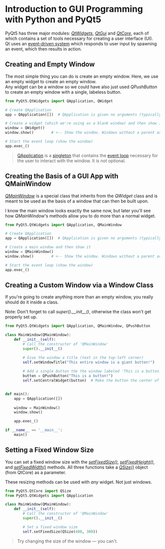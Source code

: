 # Introduction to GUI Programming with Python and PyQt5
PyQt5 has three major modules: [_QtWidgets_](https://docs.huihoo.com/pyqt/PyQt5/QtWidgets.html), [_QtGui_](https://docs.huihoo.com/pyqt/PyQt5/QtGui.html) and [_QtCore_](https://docs.huihoo.com/pyqt/PyQt5/QtCore.html), each of which contains a set of tools necessary for creating a user interface (UI). <br />
Qt uses an [event-driven system](https://www.technologyuk.net/computing/software-development/software-design/event-driven-programming.shtml) which responds to user input
by spawning an event, which then results in action.

## Creating and Empty Window
The most simple thing you can do is create an empty window. Here, we use an empty widget to create an empty window. <br /> 
Any widget can be a window so we could have also just used _QPushButton_ to create an empty window with a single, labeless button.
```Python
from PyQt5.QtWidgets import QApplication, QWidget

# Create QApplication
app = QApplication([])  # QApplication is given no arguments (typically a list of strings)

# Create a widget (which we're using as a blank window) and then show it
window = QWidget()
window.show()        # <-- Show the window. Windows without a parent are hidden by default.

# Start the event loop (show the window)
app.exec_()
```
> [QApplication](https://doc.qt.io/qtforpython-5/PySide2/QtWidgets/QApplication.html#detailed-description) is a [singleton](https://en.wikipedia.org/wiki/Singleton_pattern) that contains the [event loop](https://en.wikipedia.org/wiki/Event_loop#:~:text=In%20computer%20science%2C%20the%20event,or%20messages%20in%20a%20program.&text=When%20the%20event%20loop%20forms,loop%20or%20main%20event%20loop.) necessary for the user to interact with the window. It is not optional.

## Creating the Basis of a GUI App with QMainWindow
[_QMainWindow_](https://doc.qt.io/qtforpython-5/PySide2/QtWidgets/QMainWindow.html) is a special class that inherits from the _QWidget_ class and is meant to be used as the basis
of a window that can then be built upon.

I know the main window looks exactly the same now, but later you'll see how _QMainWindow_'s methods allow you to do more than a normal widget.
```Python
from PyQt5.QtWidgets import QApplication, QMainWindow

# Create QApplication
app = QApplication([])  # QApplication is given no arguments (typically a list of strings)

# Create a main window and then show it
window = QMainWindow()
window.show()        # <-- Show the window. Windows without a parent are hidden by default.

# Start the event loop (show the window)
app.exec_()
```

## Creating a Custom Window via a Window Class
If you're going to create anything more than an empty window, you really should do it inside a class.

Note: Don't forget to call _super().\_\_init\_\_()_, otherwise the class won't get properly set up.
```Python
from PyQt5.QtWidgets import QApplication, QMainWindow, QPushButton

class MainWindow(QMainWindow):
    def __init__(self):
        # Call the constructor of 'QMainWindow'
        super().__init__()  

        # Give the window a title (text in the top-left corner)
        self.setWindowTitle("This entire window is a giant button!")
        
        # Add a single button the the window labeled 'This is a button!'
        button = QPushButton("This is a button!")
        self.setCentralWidget(button)  # Make the button the center of the whole window
        

def main():
    app = QApplication([])
    
    window = MainWindow()
    window.show()

    app.exec_()

if __name__ == '__main__':
    main()
```

## Setting a Fixed Window Size
You can set a fixed window size with the [_setFixedSize()_](https://www.geeksforgeeks.org/pyqt5-how-to-stop-resizing-of-window-setfixedsize-method/), [_setFixedHeight()_](https://www.geeksforgeeks.org/pyqt5-set-fix-window-size-for-height-or-width/), and [_setFixedWidth()_](https://www.geeksforgeeks.org/pyqt5-set-fix-window-size-for-height-or-width/) methods. All three functions take a [_QSize()_](https://doc.qt.io/qt-5/qsize.html) object (from QtCore) as a parameter.

These resizing methods can be used with _any_ widget. Not just windows.
```Python
from PyQt5.QtCore import QSize
from PyQt5.QtWidgets import QApplication

class MainWindow(QMainWindow):
    def __init__(self):
        # Call the constructor of 'QMainWindow'
        super().__init__()

        # Set a fixed window size
        self.setFixedSize(QSize(400, 300))
```
> Try changing the size of the window — you can't.
